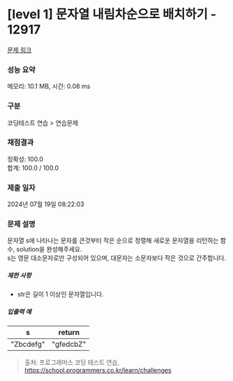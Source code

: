 # [level 1] 문자열 내림차순으로 배치하기 - 12917 

[문제 링크](https://school.programmers.co.kr/learn/courses/30/lessons/12917) 

### 성능 요약

메모리: 10.1 MB, 시간: 0.08 ms

### 구분

코딩테스트 연습 > 연습문제

### 채점결과

정확성: 100.0<br/>합계: 100.0 / 100.0

### 제출 일자

2024년 07월 19일 08:22:03

### 문제 설명

<p>문자열 s에 나타나는 문자를 큰것부터 작은 순으로 정렬해 새로운 문자열을 리턴하는 함수, solution을 완성해주세요.<br>
s는 영문 대소문자로만 구성되어 있으며, 대문자는 소문자보다 작은 것으로 간주합니다.</p>

<h5>제한 사항</h5>

<ul>
<li>str은 길이 1 이상인 문자열입니다.</li>
</ul>

<h5>입출력 예</h5>
<table class="table">
        <thead><tr>
<th>s</th>
<th>return</th>
</tr>
</thead>
        <tbody><tr>
<td>"Zbcdefg"</td>
<td>"gfedcbZ"</td>
</tr>
</tbody>
      </table>

> 출처: 프로그래머스 코딩 테스트 연습, https://school.programmers.co.kr/learn/challenges